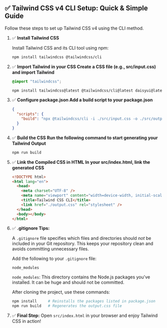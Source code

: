 ## ✅ Tailwind CSS v4 CLI Setup: Quick & Simple Guide

Follow these steps to set up Tailwind CSS v4 using the CLI method.

1.  ✅ **Install Tailwind CSS**

    Install Tailwind CSS and its CLI tool using npm:

    ```bash
    npm install tailwindcss @tailwindcss/cli
    ```

2.  ✅ **Import Tailwind in your CSS Create a CSS file (e.g., src/input.css) and import Tailwind**

    ```css
    @import "tailwindcss";
    ```

    ```bash
    npm install tailwindcss@latest @tailwindcss/cli@latest daisyui@latest
    ```

3.  ✅ **Configure package.json Add a build script to your package.json**

    ```json
    {
      "scripts": {
        "build": "npx @tailwindcss/cli -i ./src/input.css -o ./src/output.css --watch"
      }
    }
    ```

4.  ✅ **Build the CSS Run the following command to start generating your Tailwind Output**

    ```bash
    npm run build
    ```

5.  ✅ **Link the Compiled CSS in HTML In your src/index.html, link the generated CSS**

    ```html
    <!DOCTYPE html>
    <html lang="en">
      <head>
        <meta charset="UTF-8" />
        <meta name="viewport" content="width=device-width, initial-scale=1.0" />
        <title>Tailwind CSS CLI</title>
        <link href="./output.css" rel="stylesheet" />
      </head>
      <body></body>
    </html>
    ```

6.  ✅ **.gitignore Tips:**

    A `.gitignore` file specifies which files and directories should _not_ be included in your Git repository. This keeps your repository clean and avoids committing unnecessary files.

    Add the following to your `.gitignore` file:

    ```
    node_modules
    ```

    `node_modules`: This directory contains the Node.js packages you've installed. It can be huge and should not be committed.

    After cloning the project, use these commands:

    ```bash
    npm install     # Reinstalls the packages listed in package.json
    npm run build   # Regenerates the output.css file
    ```

7.  ✅ **Final Step:** Open `src/index.html` in your browser and enjoy Tailwind CSS in action!
